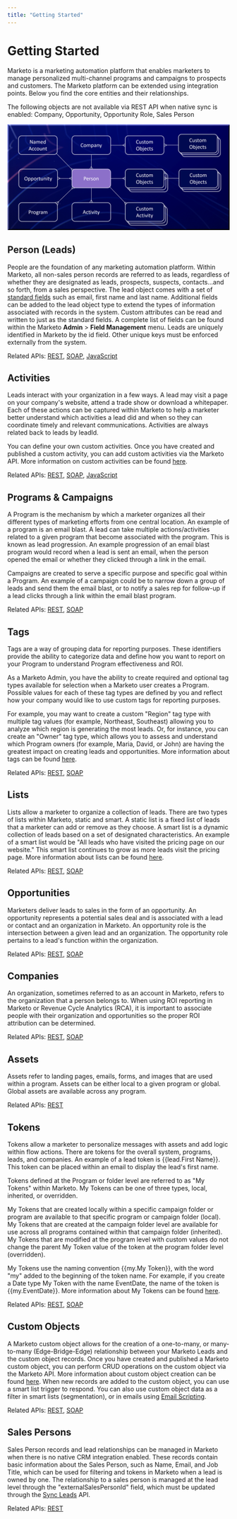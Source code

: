 ```yaml
---
title: "Getting Started"
---
```


# Getting Started

Marketo is a marketing automation platform that enables marketers to manage personalized multi-channel programs and campaigns to prospects and customers. The Marketo platform can be extended using integration points. Below you find the core entities and their relationships.

The following objects are not available via REST API when native sync is enabled: Company, Opportunity, Opportunity Role, Sales Person

![Data Model](assets/data_model.png)

## Person (Leads)

People are the foundation of any marketing automation platform. Within Marketo, all non-sales person records are referred to as leads, regardless of whether they are designated as leads, prospects, suspects, contacts...and so forth, from a sales perspective. The lead object comes with a set of [standard fields](https://developer.adobe.com/marketo-apis/api/mapi/#tag/Leads/operation/getLeadFieldsUsingGET) such as email, first name and last name. Additional fields can be added to the lead object type to extend the types of information associated with records in the system. Custom attributes can be read and written to just as the standard fields. A complete list of fields can be found within the Marketo **Admin** > **Field Management** menu. Leads are uniquely identified in Marketo by the id field. Other unique keys must be enforced externally from the system.

Related APIs: [REST](https://developer.adobe.com/marketo-apis/api/mapi/#tag/Leads), [SOAP](/soap-api/leads/), [JavaScript](/javascript-api/lead-tracking/api-reference/#munchkin_associatelead)

## Activities

Leads interact with your organization in a few ways. A lead may visit a page on your company's website, attend a trade show or download a whitepaper. Each of these actions can be captured within Marketo to help a marketer better understand which activities a lead did and when so they can coordinate timely and relevant communications. Activities are always related back to leads by leadId.

You can define your own custom activities. Once you have created and published a custom activity, you can add custom activities via the Marketo API. More information on custom activities can be found [here](https://experienceleague.adobe.com/en/docs/marketo/using/product-docs/administration/marketo-custom-activities/understanding-custom-activities).

Related APIs: [REST](https://developer.adobe.com/marketo-apis/api/mapi/#tag/Activities), [SOAP](/soap-api/activities/), [JavaScript](/javascript-api/lead-tracking/api-reference/#munchkin_visitwebpage)

## Programs & Campaigns

A Program is the mechanism by which a marketer organizes all their different types of marketing efforts from one central location. An example of a program is an email blast. A lead can take multiple actions/activities related to a given program that become associated with the program. This is known as lead progression. An example progression of an email blast program would record when a lead is sent an email, when the person opened the email or whether they clicked through a link in the email.

Campaigns are created to serve a specific purpose and specific goal within a Program. An example of a campaign could be to narrow down a group of leads and send them the email blast, or to notify a sales rep for follow-up if a lead clicks through a link within the email blast program.

Related APIs: [REST](https://developer.adobe.com/marketo-apis/api/mapi/#tag/Campaigns), [SOAP](/soap-api/campaigns/)

## Tags

Tags are a way of grouping data for reporting purposes. These identifiers provide the ability to categorize data and define how you want to report on your Program to understand Program effectiveness and ROI.

As a Marketo Admin, you have the ability to create required and optional tag types available for selection when a Marketo user creates a Program. Possible values for each of these tag types are defined by you and reflect how your company would like to use custom tags for reporting purposes.

For example, you may want to create a custom "Region" tag type with multiple tag values (for example, Northeast, Southeast) allowing you to analyze which region is generating the most leads. Or, for instance, you can create an "Owner" tag type, which allows you to assess and understand which Program owners (for example, Maria, David, or John) are having the greatest impact on creating leads and opportunities. More information about tags can be found [here](https://experienceleague.adobe.com/en/docs/marketo/using/product-docs/core-marketo-concepts/programs/working-with-programs/understanding-tags).

Related APIs: [REST](/https://developer.adobe.com/marketo-apis/api/asset/), [SOAP](/soap-api/programs/gettags/)

## Lists

Lists allow a marketer to organize a collection of leads. There are two types of lists within Marketo, static and smart. A static list is a fixed list of leads that a marketer can add or remove as they choose. A smart list is a dynamic collection of leads based on a set of designated characteristics. An example of a smart list would be "All leads who have visited the pricing page on our website." This smart list continues to grow as more leads visit the pricing page. More information about lists can be found [here](https://experienceleague.adobe.com/en/docs/marketo/using/home).

Related APIs: [REST](https://developer.adobe.com/marketo-apis/api/asset/#tag/Static-Lists), [SOAP](/soap-api/static-lists/)

## Opportunities

Marketers deliver leads to sales in the form of an opportunity. An opportunity represents a potential sales deal and is associated with a lead or contact and an organization in Marketo. An opportunity role is the intersection between a given lead and an organization. The opportunity role pertains to a lead's function within the organization.

Related APIs: [REST](https://developer.adobe.com/marketo-apis/api/mapi/#tag/Opportunities), [SOAP](/soap-api/marketo-objects/)

## Companies

An organization, sometimes referred to as an account in Marketo, refers to the organization that a person belongs to. When using ROI reporting in Marketo or Revenue Cycle Analytics (RCA), it is important to associate people with their organization and opportunities so the proper ROI attribution can be determined.

Related APIs: [REST](https://developer.adobe.com/marketo-apis/api/mapi/#tag/Companies), [SOAP](/soap-api/leads/)

## Assets

Assets refer to landing pages, emails, forms, and images that are used within a program. Assets can be either local to a given program or global. Global assets are available across any program.

Related APIs: [REST](https://developer.adobe.com/marketo-apis/api/asset//)

## Tokens

Tokens allow a marketer to personalize messages with assets and add logic within flow actions. There are tokens for the overall system, programs, leads, and companies. An example of a lead token is {{lead.First Name}}. This token can be placed within an email to display the lead's first name.

Tokens defined at the Program or folder level are referred to as "My Tokens" within Marketo. My Tokens can be one of three types, local, inherited, or overridden.

My Tokens that are created locally within a specific campaign folder or program are available to that specific program or campaign folder (local). My Tokens that are created at the campaign folder level are available for use across all programs contained within that campaign folder (inherited). My Tokens that are modified at the program level with custom values do not change the parent My Token value of the token at the program folder level (overridden).

My Tokens use the naming convention {{my.My Token}}, with the word "my" added to the beginning of the token name. For example, if you create a Date type My Token with the name EventDate, the name of the token is {{my.EventDate}}. More information about My Tokens can be found [here](https://experienceleague.adobe.com/en/docs/marketo/using/product-docs/core-marketo-concepts/programs/tokens/understanding-my-tokens-in-a-program).

Related APIs: [REST](https://developer.adobe.com/marketo-apis/api/asset/#tag/Tokens), [SOAP](/soap-api/campaigns/)

## Custom Objects

A Marketo custom object allows for the creation of a one-to-many, or many-to-many (Edge-Bridge-Edge) relationship between your Marketo Leads and the custom object records. Once you have created and published a Marketo custom object, you can perform CRUD operations on the custom object via the Marketo API. More information about custom object creation can be found [here](https://experienceleague.adobe.com/en/docs/marketo/using/home). When new records are added to the custom object, you can use a smart list trigger to respond. You can also use custom object data as a filter in smart lists (segmentation), or in emails using [Email Scripting](/email-scripting/).

Related APIs: [REST](https://developer.adobe.com/marketo-apis/api/mapi/#tag/Custom-Objects), [SOAP](/soap-api/custom-objects/)

## Sales Persons

Sales Person records and lead relationships can be managed in Marketo when there is no native CRM integration enabled. These records contain basic information about the Sales Person, such as Name, Email, and Job Title, which can be used for filtering and tokens in Marketo when a lead is owned by one. The relationship to a sales person is managed at the lead level through the "externalSalesPersonId" field, which must be updated through the [Sync Leads](https://developer.adobe.com/marketo-apis/api/mapi/#tag/Leads/operation/syncLeadUsingPOST) API.

Related APIs: [REST](https://developer.adobe.com/marketo-apis/api/mapi/#tag/Sales-Persons)
